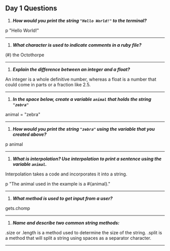 ## Day 1 Questions

1. ***How would you print the string `"Hello World!"` to the terminal?***

  p "Hello World!"

---

1. ***What character is used to indicate comments in a ruby file?***

  (#) the Octothorpe

---

1. ***Explain the difference between an integer and a float?***

  An integer is a whole definitive number, whereas a float is a number that could come in parts or a fraction like 2.5.

---

1. ***In the space below, create a variable `animal` that holds the string `"zebra"`***

  animal = "zebra"

---

1. ***How would you print the string `"zebra"` using the variable that you created above?***

  p animal

---

1. ***What is interpolation? Use interpolation to print a sentence using the variable `animal`.***

  Interpolation takes a code and incorporates it into a string.

  p "The animal used in the example is a #{animal}."

---

1. ***What method is used to get input from a user?***

  gets.chomp

---

1. ***Name and describe two common string methods:***

  .size or .length is a method used to determine the size of the string.
  .split is a method that will split a string using spaces as a separator character.
  
---
